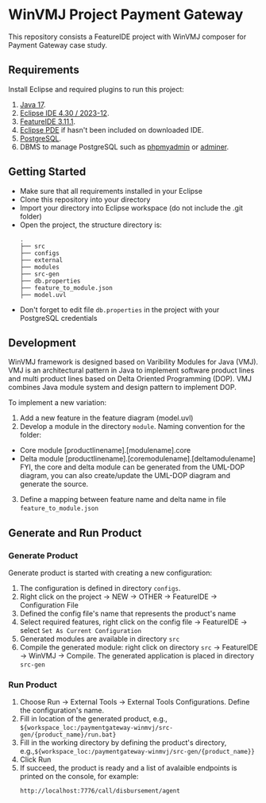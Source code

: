 # WinVMJ Project Payment Gateway
This repository consists a FeatureIDE project with WinVMJ composer for Payment Gateway case study.

## Requirements
Install Eclipse and required plugins to run this project:
1. [Java 17](https://www.oracle.com/java/technologies/javase/jdk17-archive-downloads.html).
2. [Eclipse IDE 4.30 / 2023-12](https://www.eclipse.org/downloads/packages/release/2023-12/r).
3. [FeatureIDE 3.11.1](https://featureide.github.io/#download).
4. [Eclipse PDE](https://www.eclipse.org/pde/) if hasn't been included on downloaded IDE.
5. [PostgreSQL](https://www.postgresql.org/download/).
6. DBMS to manage PostgreSQL such as [phpmyadmin](https://www.phpmyadmin.net/downloads/) or [adminer](https://www.adminer.org/).


## Getting Started
- Make sure that all requirements installed in your Eclipse
- Clone this repository into your directory
- Import your directory into Eclipse workspace (do not include the .git folder)
- Open the project, the structure directory is:
    ```
    .
    ├── src
    ├── configs
    ├── external
    ├── modules
    ├── src-gen
    ├── db.properties
    ├── feature_to_module.json
    ├── model.uvl
    ```
- Don't forget to edit file `db.properties` in the project with your PostgreSQL credentials

## Development
WinVMJ framework is designed based on Varibility Modules for Java (VMJ).
VMJ is an architectural pattern in Java to implement software product lines
and multi product lines based on Delta Oriented Programming (DOP).
VMJ combines Java module system and design pattern to implement DOP. 

To implement a new variation:
1. Add a new feature in the feature diagram (model.uvl)
2. Develop a module in the directory `module`.
Naming convention for the folder:
- Core module [productlinename].[modulename].core
- Delta module [productlinename].[coremodulename].[deltamodulename]
FYI, the core and delta module can be generated from the UML-DOP diagram,
you can also create/update the UML-DOP diagram and generate the source.
3. Define a mapping between feature name and delta name in file `feature_to_module.json`

## Generate and Run Product
### Generate Product
Generate product is started with creating a new configuration:
1. The configuration is defined in directory `configs`. 
2. Right click on the project -> NEW -> OTHER -> FeatureIDE -> Configuration File
3. Defined the config file's name that represents the product's name
4. Select required features, right click on the config file -> FeatureIDE -> select `Set As Current Configuration`
5. Generated modules are available in directory `src`
6. Compile the generated module: right click on directory `src` -> FeatureIDE -> WinVMJ -> Compile. The generated application is placed in directory `src-gen`

### Run Product
1. Choose Run -> External Tools -> External Tools Configurations. Define the configuration's name.
2. Fill in location of the generated product, e.g., `${workspace_loc:/paymentgateway-winmvj/src-gen/{product_name}/run.bat}`
3. Fill in the working directory by defining the product's directory, e.g.,`${workspace_loc:/paymentgateway-winmvj/src-gen/{product_name}}`
4. Click Run
5. If succeed, the product is ready and a list of avalaible endpoints is printed on the console, for example:
    ```
    http://localhost:7776/call/disbursement/agent
    ```
